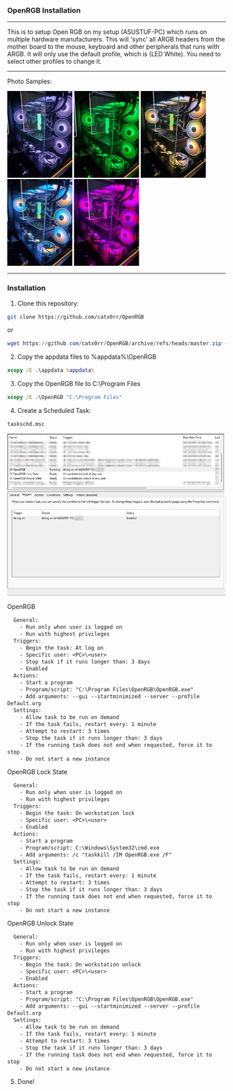 ### OpenRGB Installation

---

This is to setup Open RGB on my setup (ASUSTUF-PC) which runs on multiple hardware manufacturers. This will 'sync' all ARGB headers from the mother board to the mouse, keyboard and other peripherals that runs with ARGB. It will only use the default profile, which is (LED White). You need to select other profiles to change it.

---

Photo Samples:

<p float="left">
  <img src="https://github.com/catx0rr/OpenRGB/blob/master/images/default.jpg" width="150" />
  <img src="https://github.com/catx0rr/OpenRGB/blob/master/images/hacker_lite.jpg" width="150" /> 
  <img src="https://github.com/catx0rr/OpenRGB/blob/master/images/chroma_oak.jpg" width="150" />
  <img src="https://github.com/catx0rr/OpenRGB/blob/master/images/chroma_pastel.jpg" width="150" />
  <img src="https://github.com/catx0rr/OpenRGB/blob/master/images/rosy.jpg" width="150" />
</p>

---

### Installation

1. Clone this repository:

```sh
git clone https://github.com/catx0rr/OpenRGB
```

or 

```powershell
wget https://github.com/catx0rr/OpenRGB/archive/refs/heads/master.zip -O master.zip
```

2. Copy the appdata files to %appdata%\OpenRGB

```cmd
xcopy /E .\appdata %appdata%
```

3. Copy the OpenRGB file to C:\Program Files

```cmd
xcopy /E .\OpenRGB "C:\Program Files"
```

4. Create a Scheduled Task:

```cmd
taskschd.msc
```

![task scheduler](https://github.com/catx0rr/OpenRGB/blob/master/images/task.png)

OpenRGB
```
  General:
    - Run only when user is logged on
    - Run with highest privileges
  Triggers:
    - Begin the task: At log on
    - Specific user: <PC>\<user>
    - Stop task if it runs longer than: 3 days
    - Enabled
  Actions:
    - Start a program
    - Program/script: "C:\Program Files\OpenRGB\OpenRGB.exe"
    - Add arguments: --gui --startminimized --server --profile Default.orp
  Settings:
    - Allow task to be run on demand
    - If the task fails, restart every: 1 minute
    - Attempt to restart: 3 times
    - Stop the task if it runs longer than: 3 days
    - If the running task does not end when requested, force it to stop
    - Do not start a new instance
```

OpenRGB Lock State
```
  General:
    - Run only when user is logged on
    - Run with highest privileges
  Triggers:
    - Begin the task: On workstation lock
    - Specific user: <PC>\<user>
    - Enabled
  Actions:
    - Start a program
    - Program/script: C:\Windows\System32\cmd.exe
    - Add arguments: /c "taskkill /IM OpenRGB.exe /F"
  Settings:
    - Allow task to be run on demand
    - If the task fails, restart every: 1 minute
    - Attempt to restart: 3 times
    - Stop the task if it runs longer than: 3 days
    - If the running task does not end when requested, force it to stop
    - Do not start a new instance
```

OpenRGB Unlock State
```
  General:
    - Run only when user is logged on
    - Run with highest privileges
  Triggers:
    - Begin the task: On workstation unlock
    - Specific user: <PC>\<user>
    - Enabled
  Actions:
    - Start a program
    - Program/script: "C:\Program Files\OpenRGB\OpenRGB.exe"
    - Add arguments: --gui --startminimized --server --profile Default.orp
  Settings:
    - Allow task to be run on demand
    - If the task fails, restart every: 1 minute
    - Attempt to restart: 3 times
    - Stop the task if it runs longer than: 3 days
    - If the running task does not end when requested, force it to stop
    - Do not start a new instance
```


5. Done!
